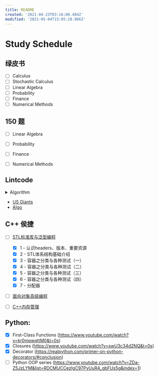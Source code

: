 ```yaml
---
title: README
created: '2021-04-23T03:16:00.484Z'
modified: '2021-05-04T15:05:28.986Z'
---
```


# Study Schedule

## 绿皮书
- [ ] Calculus 
- [ ] Stochastic Calculus
- [ ] Linear Algebra
- [ ] Probability
- [ ] Finance
- [ ] Numerical Methods

## 150 题 
- [ ] Linear Algebra
- [ ] Probability
- [ ] Finance
- [ ] Numerical Methods


## Lintcode
<details>
<summary>Algorithm</summary> 
  - Phase I
    - [ ] 13 · Implement strStr()(暂时放弃)
    - [X] 627 · Longest Palindrome
    - [X] 415 · Valid Palindrome
    - [x] 200 · Longest Palindromic Substring
    - [x] 1790 · Rotate String II
    - [x] 667 · Longest Palindromic Subsequence
    - [ ] 841 · String Replace - Hard (暂时放弃)
    - [ ] 594 · strStr II- Hard (暂时放弃)
  - Phase II
  
</details>


- [US Giants](https://www.lintcode.com/ladder/2/)
- [Algo](https://www.lintcode.com/ladder/1/)

## C++ 侯捷
- [ ] [STL标准库与泛型编程](https://www.youtube.com/watch?v=Edcwv38c7d4&list=PLTcwR9j5y6W2Bf4S-qi0HBQlHXQVFoJrP)
	- [X] 1 - 认识headers、版本、重要资源
  - [X] 2 - STL体系结构基础介绍
  - [X] 3 - 容器之分类与各种测试（一）
  - [X] 4 - 容器之分类与各种测试（二）
  - [X] 5 - 容器之分类与各种测试（三）
  - [X] 6 - 容器之分类与各种测试（四）
  - [X] 7 - 分配器
  
- [ ] [面向对象高级编程](https://www.youtube.com/watch?v=2S-tJaPKFdQ&list=PL-X74YXt4LVZ137kKM5dNfCIC4tsScerb)
- [ ] [C++内存管理](https://www.youtube.com/watch?v=N27j6snKcxI&list=PLTcwR9j5y6W2eH37R2_4oEO4Y0tksot56)


## Python:
- [X] First-Class Functions (https://www.youtube.com/watch?v=kr0mpwqttM0&t=0s)
- [X] Closures (https://www.youtube.com/watch?v=swU3c34d2NQ&t=0s)
- [X] Decorator (https://realpython.com/primer-on-python-decorators/#conclusion)
- [ ] Python OOP series (https://www.youtube.com/watch?v=ZDa-Z5JzLYM&list=RDCMUCCezIgC97PvUuR4_gbFUs5g&index=1)

